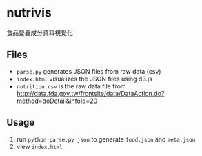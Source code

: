 nutrivis
========

食品營養成分資料視覺化

Files
--
  - `parse.py` generates JSON files from raw data (csv)
  - `index.html` visualizes the JSON files using d3.js
  - `nutrition.csv` is the raw data file from http://data.fda.gov.tw/frontsite/data/DataAction.do?method=doDetail&infoId=20
  
Usage
--
  1. run `python parse.py json` to generate `food.json` and `meta.json`
  2. view `index.html`
  
